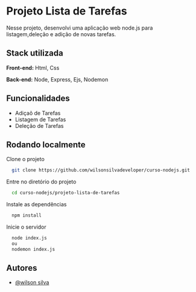 
# Projeto Lista de Tarefas

Nesse projeto, desenvolvi uma aplicação web node.js para listagem,deleção e adição de novas tarefas.



## Stack utilizada

**Front-end:** Html, Css

**Back-end:** Node, Express, Ejs, Nodemon


## Funcionalidades

- Adiçaõ de Tarefas
- Listagem de Tarefas
- Deleção de Tarefas


## Rodando localmente

Clone o projeto

```bash
  git clone https://github.com/wilsonsilvadeveloper/curso-nodejs.git
```

Entre no diretório do projeto

```bash
  cd curso-nodejs/projeto-lista-de-tarefas
```

Instale as dependências

```bash
  npm install
```

Inicie o servidor

```bash
  node index.js
  ou
  nodemon index.js
```


## Autores

- [@wilson silva](https://www.github.com/wilsonsilvadeveloper)

